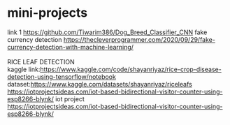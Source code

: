 # mini-projects
link 1
https://github.com/Tiwarim386/Dog_Breed_Classifier_CNN
fake currency detection
https://thecleverprogrammer.com/2020/09/29/fake-currency-detection-with-machine-learning/
<br>
<br>
RICE LEAF DETECTION
<br>
kaggle link:https://www.kaggle.com/code/shayanriyaz/rice-crop-disease-detection-using-tensorflow/notebook <br>
dataset:https://www.kaggle.com/datasets/shayanriyaz/riceleafs
https://iotprojectsideas.com/iot-based-bidirectional-visitor-counter-using-esp8266-blynk/
iot project<br>
https://iotprojectsideas.com/iot-based-bidirectional-visitor-counter-using-esp8266-blynk/
